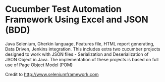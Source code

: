 # Cucumber Test Automation Framework Using Excel and JSON (BDD)
Java Selenium, Gherkin language, Features file, HTML report generating, Data Driven, Jenkins integration. This includes extra two cucumber projects designed to work with JSON files - Serialization and Deserialization of JSON Object in Java. The implementation of these projects is based on full use of Page Object Model (POM)

Credit to http://www.seleniumframework.com
